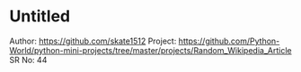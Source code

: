 # Untitled

Author: https://github.com/skate1512
Project: https://github.com/Python-World/python-mini-projects/tree/master/projects/Random_Wikipedia_Article
SR No: 44
